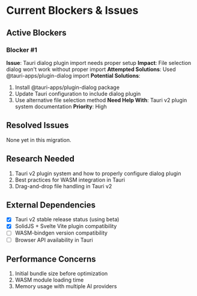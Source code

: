 # Current Blockers & Issues

## Active Blockers

### Blocker #1

**Issue**: Tauri dialog plugin import needs proper setup
**Impact**: File selection dialog won't work without proper import
**Attempted Solutions**: Used @tauri-apps/plugin-dialog import
**Potential Solutions**: 
1. Install @tauri-apps/plugin-dialog package
2. Update Tauri configuration to include dialog plugin
3. Use alternative file selection method
**Need Help With**: Tauri v2 plugin system documentation
**Priority**: High

## Resolved Issues

None yet in this migration.

## Research Needed

1. Tauri v2 plugin system and how to properly configure dialog plugin
2. Best practices for WASM integration in Tauri
3. Drag-and-drop file handling in Tauri v2

## External Dependencies

- [x] Tauri v2 stable release status (using beta)
- [x] SolidJS + Svelte Vite plugin compatibility
- [ ] WASM-bindgen version compatibility
- [ ] Browser API availability in Tauri

## Performance Concerns

1. Initial bundle size before optimization
2. WASM module loading time
3. Memory usage with multiple AI providers
